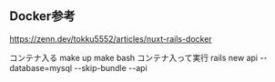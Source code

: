 ## Docker参考
https://zenn.dev/tokku5552/articles/nuxt-rails-docker

コンテナ入る
make up
make bash
コンテナ入って実行
rails new api --database=mysql --skip-bundle --api